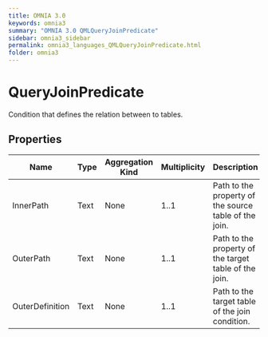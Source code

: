 ```yaml
---
title: OMNIA 3.0
keywords: omnia3
summary: "OMNIA 3.0 QMLQueryJoinPredicate"
sidebar: omnia3_sidebar
permalink: omnia3_languages_QMLQueryJoinPredicate.html
folder: omnia3
---
```


# QueryJoinPredicate
Condition that defines the relation between to tables.
## Properties

| Name | Type | Aggregation Kind | Multiplicity | Description |
| --------- | --------- | --------- | --------- | --------- |
| InnerPath | Text | None | 1..1 | Path to the property of the source table of the join. |
| OuterPath | Text | None | 1..1 | Path to the property of the target table of the join. |
| OuterDefinition | Text | None | 1..1 | Path to the target table of the join condition. |


